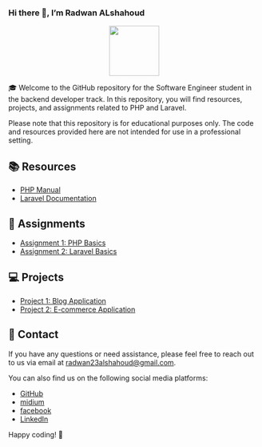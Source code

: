 ### Hi there 👋, I’m Radwan ALshahoud
<div id="header" align="center">
  <img src="https://media.giphy.com/media/M9gbBd9nbDrOTu1Mqx/giphy.gif" width="100"/>
</div>

🎓 Welcome to the GitHub repository for the Software Engineer student in the backend developer track. In this repository, you will find resources, projects, and assignments related to PHP and Laravel.

Please note that this repository is for educational purposes only. The code and resources provided here are not intended for use in a professional setting.

## 📚 Resources

- [PHP Manual](https://www.php.net/manual/en/)
- [Laravel Documentation](https://laravel.com/docs/)

## 📝 Assignments

- [Assignment 1: PHP Basics](assignments/assignment-1.md)
- [Assignment 2: Laravel Basics](assignments/assignment-2.md)

## 💻 Projects

- [Project 1: Blog Application](projects/project-1.md)
- [Project 2: E-commerce Application](projects/project-2.md)

## 📩 Contact

If you have any questions or need assistance, please feel free to reach out to us via email at [radwan23alshahoud@gmail.com](mailto:radwan23alshahoud@gmail.com).

You can also find us on the following social media platforms:

- [GitHub](https://github.com/Radwan23)
- [midium](https://medium.com/@radwan23alshahoud)
- [facebook](https://www.facebook.com/radwan.alshahoud/)
- [LinkedIn](https://www.linkedin.com/in/radwan-alshahoud-766000225/)

Happy coding! 🚀

